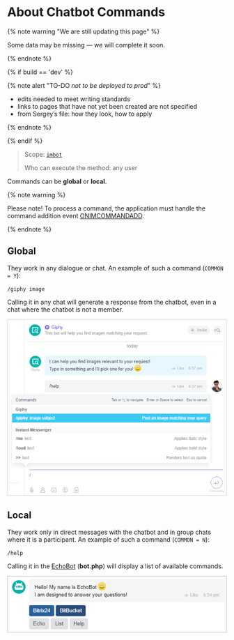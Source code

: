 # About Chatbot Commands

{% note warning "We are still updating this page" %}

Some data may be missing — we will complete it soon.

{% endnote %}

{% if build == 'dev' %}

{% note alert "TO-DO _not to be deployed to prod_" %}

- edits needed to meet writing standards
- links to pages that have not yet been created are not specified
- from Sergey’s file: how they look, how to apply

{% endnote %}

{% endif %}

> Scope: [`imbot`](../../scopes/permissions.md)
>
> Who can execute the method: any user

Commands can be **global** or **local**.

{% note warning %}

Please note! To process a command, the application must handle the command addition event [ONIMCOMMANDADD](./events/index.md).

{% endnote %}

## Global

They work in any dialogue or chat. An example of such a command (`COMMON = Y`):

```
/giphy image
```

Calling it in any chat will generate a response from the chatbot, even in a chat where the chatbot is not a member.

![Command Selection](./_images/command1.png)

## Local

They work only in direct messages with the chatbot and in group chats where it is a participant. An example of such a command (`COMMON = N`):

```
/help
```

Calling it in the [EchoBot](https://github.com/bitrix24com/bots) (**bot.php**) will display a list of available commands.

![Command Selection](./_images/keyboard1.png)
